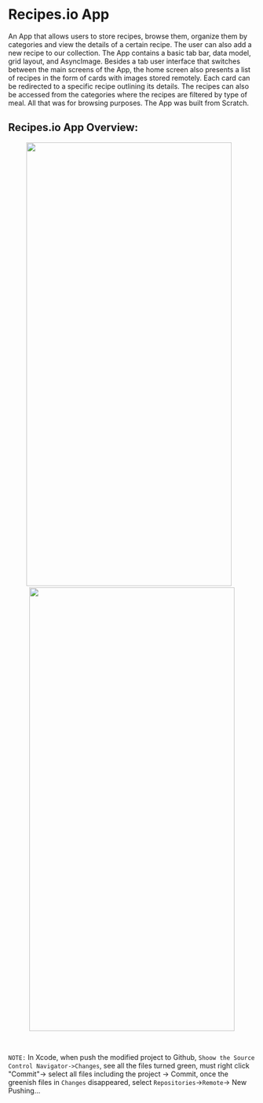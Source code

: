 # Recipes.io App
An App that allows users to store recipes, browse them, organize them by categories and view the details of a certain recipe. The user can also add a new recipe to our collection. The App contains a basic tab bar, data model, grid layout, and AsyncImage. Besides a tab user interface that switches between the main screens of the App, the home screen also presents a list of recipes in the form of cards with images stored remotely. Each card can be redirected to a specific recipe outlining its details. The recipes can also be accessed from the categories where the recipes are filtered by type of meal. All that was for browsing purposes. The App was built from Scratch.
## Recipes.io App Overview:
<p align = "center">
   <img src ="https://github.com/KrystalZhang612/Recipes.io-App/blob/main/Recipe.io%20App%20overview-1.png" width = "417.857" height = "904.285"/>&nbsp; 
   &nbsp; 
   <img src = "https://github.com/KrystalZhang612/Recipes.io-App/blob/main/Recipe.io%20App%20overview-2.png" width = "417.857" height = "904.285"/> 
</p> 
<br/> 

`NOTE:` In Xcode, when push the modified project to Github, `Shoow the Source Control Navigator->Changes`, see all the files turned green, must right click "Commit"-> select all files including the project -> Commit, once the greenish files in `Changes` disappeared, select `Repositories`->`Remote`-> New Pushing... 
